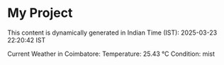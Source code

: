 # My Project

This content is dynamically generated in Indian Time (IST): 2025-03-23 22:20:42 IST


Current Weather in Coimbatore:
Temperature: 25.43 °C
Condition: mist
